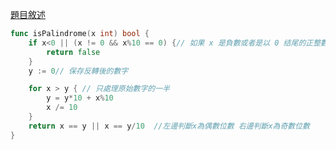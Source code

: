 [題目敘述](https://leetcode.cn/problems/palindrome-number/)
```go 
func isPalindrome(x int) bool {
    if x<0 || (x != 0 && x%10 == 0) {// 如果 x 是負數或者是以 0 结尾的正整數，返回 false
        return false
    }
    y := 0// 保存反轉後的數字

    for x > y { // 只處理原始數字的一半
        y = y*10 + x%10
        x /= 10
    }
    return x == y || x == y/10  //左邊判斷x為偶數位數 右邊判斷x為奇數位數
}
